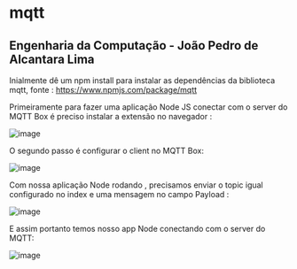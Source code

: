 # mqtt

## Engenharia da Computação - João Pedro de Alcantara Lima

Inialmente dê um npm install para instalar as dependências da biblioteca mqtt, fonte : https://www.npmjs.com/package/mqtt

Primeiramente para fazer uma aplicação Node JS conectar com o server do MQTT Box é preciso instalar a extensão no navegador :

![image](https://user-images.githubusercontent.com/84744587/206017817-102e88ab-31e2-47bd-8351-e4bb14a1f9bf.png)

O segundo passo é configurar o client no MQTT Box:

![image](https://user-images.githubusercontent.com/84744587/206018007-6cd71eea-7f3c-4146-93b7-5602572e51ea.png)

Com nossa aplicação Node rodando , precisamos enviar o topic igual configurado no index e uma mensagem no campo Payload :

![image](https://user-images.githubusercontent.com/84744587/206018196-99f5e070-ab65-498c-b989-f9141379cdfb.png)

E assim portanto temos nosso app Node conectando com o server do MQTT:

![image](https://user-images.githubusercontent.com/84744587/206018475-fedf7ef4-a401-4f3f-9626-944edef7ca6d.png)

